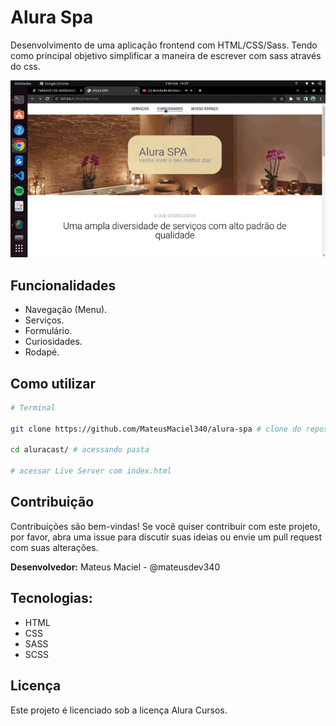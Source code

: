 # Alura Spa

Desenvolvimento de uma aplicação frontend com HTML/CSS/Sass. Tendo como principal objetivo simplificar a maneira de escrever com sass através do css.

![](imagens/alura-spa.gif)

## Funcionalidades

- Navegação (Menu).
- Serviços.
- Formulário.
- Curiosidades.
- Rodapé.  

## Como utilizar

```bash
# Terminal

git clone https://github.com/MateusMaciel340/alura-spa # clone do repositório

cd aluracast/ # acessando pasta

# acessar Live Server com index.html
```

## Contribuição

Contribuições são bem-vindas! Se você quiser contribuir com este projeto, por favor, abra uma issue para discutir suas ideias ou envie um pull request com suas alterações.

**Desenvolvedor:** Mateus Maciel - @mateusdev340

## Tecnologias:

- HTML
- CSS
- SASS
- SCSS

## Licença

Este projeto é licenciado sob a licença Alura Cursos.